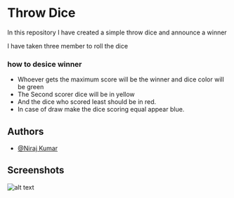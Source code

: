 
# Throw Dice 

In this repository I have created a simple throw dice and announce a winner 

I have taken three member to roll the dice 

### how to desice winner
* Whoever gets the maximum score will be the winner and dice color will be green
* The Second scorer dice will be in yellow
* And the dice who scored least should be in red.
* In case of draw make the dice scoring equal appear blue.



## Authors

- [@Niraj Kumar](https://www.linkedin.com/in/imniraj/)


## Screenshots
![alt text]('/Users/nirajkumar/Desktop/Screenshot.png')
